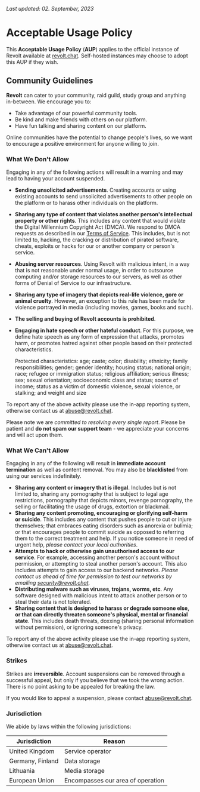 _Last updated: 02. September, 2023_

# Acceptable Usage Policy

This **Acceptable Usage Policy** (**AUP**) applies to the official instance of Revolt available at [revolt.chat](http://revolt.chat). Self-hosted instances may choose to adopt this AUP if they wish.

## Community Guidelines

**Revolt** can cater to your community, raid guild, study group and anything in-between. We encourage you to:

- Take advantage of our powerful community tools.
- Be kind and make friends with others on our platform.
- Have fun talking and sharing content on our platform.

Online communities have the potential to change people's lives, so we want to encourage a positive environment for anyone willing to join.

### What We Don't Allow

Engaging in any of the following actions will result in a warning and may lead to having your account suspended.

- **Sending unsolicited advertisements**. Creating accounts or using existing accounts to send unsolicited advertisements to other people on the platform or to harass other individuals on the platform.
- **Sharing any type of content that violates another person's intellectual property or other rights**. This includes any content that would violate the Digital Millennium Copyright Act (DMCA). We respond to DMCA requests as described in our [Terms of Service](https://revolt.chat/terms). This includes, but is not limited to, hacking, the cracking or distribution of pirated software, cheats, exploits or hacks for our or another company or person's service.
- **Abusing server resources**. Using Revolt with malicious intent, in a way that is not reasonable under normal usage, in order to outsource computing and/or storage resources to our servers, as well as other forms of Denial of Service to our infrastructure.
- **Sharing any type of imagery that depicts real-life violence, gore or animal cruelty**. However, an exception to this rule has been made for violence portrayed in media (including movies, games, books and such).
- **The selling and buying of Revolt accounts is prohibited**.
- **Engaging in hate speech or other hateful conduct**. For this purpose, we define hate speech as any form of expression that attacks, promotes harm, or promotes hatred against other people based on their protected characteristics.

  Protected characteristics: age; caste; color; disability; ethnicity; family responsibilities; gender; gender identity; housing status; national origin; race; refugee or immigration status; religious affiliation; serious illness; sex; sexual orientation; socioeconomic class and status; source of income; status as a victim of domestic violence, sexual violence, or stalking; and weight and size

To report any of the above activity please use the in-app reporting system, otherwise contact us at [abuse@revolt.chat](mailto:abuse@revolt.chat).

Please note we are _committed to resolving every single report_. Please be patient and **do not spam our support team** - we appreciate your concerns and will act upon them.

### What We Can't Allow

Engaging in any of the following will result in **immediate account termination** as well as content removal. You may also be **blacklisted** from using our services indefinitely.

- **Sharing any content or imagery that is illegal**. Includes but is not limited to, sharing any pornography that is subject to legal age restrictions, pornography that depicts minors, revenge pornography, the selling or facilitating the usage of drugs, extortion or blackmail.
- **Sharing any content promoting, encouraging or glorifying self-harm or suicide**. This includes any content that pushes people to cut or injure themselves; that embraces eating disorders such as anorexia or bulimia; or that encourages people to commit suicide as opposed to referring them to the correct treatment and help. If you notice someone in need of urgent help, _please contact your local authorities_.
- **Attempts to hack or otherwise gain unauthorised access to our service**. For example, accessing another person's account without permission, or attempting to steal another person's account. This also includes attempts to gain access to our backend networks. _Please contact us ahead of time for permission to test our networks by emailing [security@revolt.chat](mailto:security@revolt.chat)._
- **Distributing malware such as viruses, trojans, worms, etc**. Any software designed with malicious intent to attack another person or to steal their data is not tolerated.
- **Sharing content that is designed to harass or degrade someone else, or that can directly threaten someone's physical, mental or financial state**. This includes death threats, doxxing (sharing personal information without permission), or ignoring someone's privacy.

To report any of the above activity please use the in-app reporting system, otherwise contact us at [abuse@revolt.chat](mailto:abuse@revolt.chat).

### Strikes

Strikes are **irreversible**. Account suspensions can be removed through a successful appeal, but only if you believe that we took the wrong action. There is no point asking to be appealed for breaking the law.

If you would like to appeal a suspension, please contact [abuse@revolt.chat](mailto:abuse@revolt.chat).

### Jurisdiction

We abide by laws within the following jurisdictions:

| Jurisdiction     | Reason                            |
| ---------------- | --------------------------------- |
| United Kingdom   | Service operator                  |
| Germany, Finland | Data storage                      |
| Lithuania        | Media storage                     |
| European Union   | Encompasses our area of operation |
